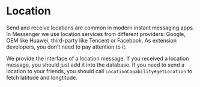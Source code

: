 # Location

Send and receive locations are common in modern instant messaging apps. In Messenger we use location services from different providers: Google, OEM like Huawei, third-party like Tencent or Facebook. As extension developers, you don't need to pay attention to it.

We provide the interface of a location message. If you received a location message, you should just add it into the database. If you need to send a location to your friends, you should call `LocationCapability#getLocation` to fetch latitude and longtitude.
